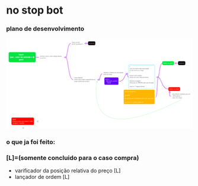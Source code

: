 <h1>no stop bot</h1>

<h3>plano de desenvolvimento</h3>

<img src='mapa.png'>

<h3>o que ja foi feito:</h3><h3>[L]=(somente concluido para o caso compra)</h3>
<ul>
<li>varificador da posição relativa do preço [L]</li>
<li>lançador de ordem [L]</li>
</ul>
